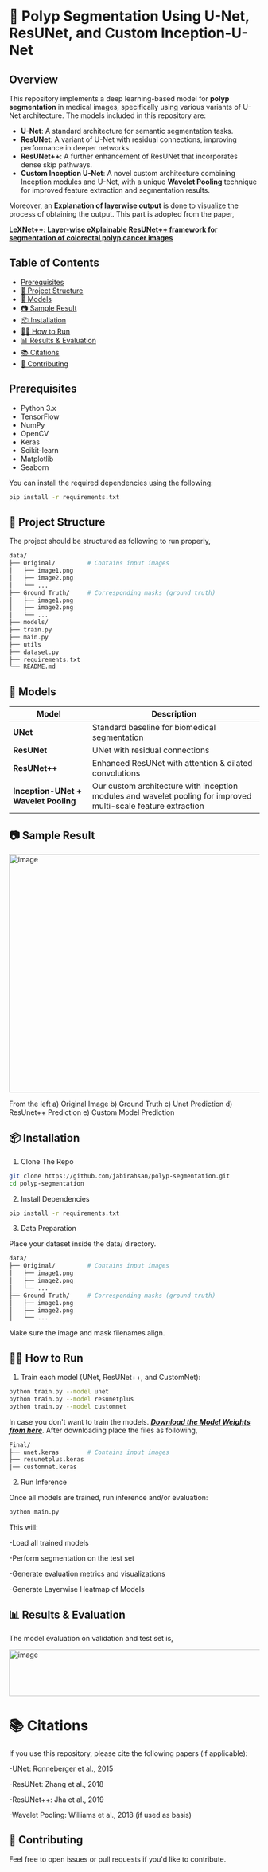 # 🧠 Polyp Segmentation Using U-Net, ResUNet, and Custom Inception-U-Net

## Overview

This repository implements a deep learning-based model for **polyp segmentation** in medical images, specifically using various variants of U-Net architecture. The models included in this repository are:

- **U-Net**: A standard architecture for semantic segmentation tasks.
- **ResUNet**: A variant of U-Net with residual connections, improving performance in deeper networks.
- **ResUNet++**: A further enhancement of ResUNet that incorporates dense skip pathways.
- **Custom Inception U-Net**: A novel custom architecture combining Inception modules and U-Net, with a unique **Wavelet Pooling** technique for improved feature extraction and segmentation results.

Moreover, an **Explanation of layerwise output** is done to visualize the process of obtaining the output. This part is adopted from the paper,

[**LeXNet++: Layer-wise eXplainable ResUNet++ framework for segmentation of colorectal polyp cancer images**](https://link.springer.com/article/10.1007/s00521-024-10441-6)


## Table of Contents

- [Prerequisites](#prerequisites)
- [📁 Project Structure](#-project-structure)
- [🚀 Models](#-models)
- [📷 Sample Result](#-sample-result)
- [📦 Installation](#-installation)
- [🏃‍♂️ How to Run](#-how-to-run)
- [📊 Results & Evaluation](#-results--evaluation)
- [📚 Citations](#-citations)
- [🤝 Contributing](#-contributing)


## Prerequisites

- Python 3.x
- TensorFlow
- NumPy
- OpenCV
- Keras
- Scikit-learn
- Matplotlib
- Seaborn

You can install the required dependencies using the following:

```bash
pip install -r requirements.txt
```

## 📁 Project Structure

The project should be structured as following to run properly,

```bash
data/                
├── Original/         # Contains input images
│   ├── image1.png
│   ├── image2.png
│   └── ...
├── Ground Truth/     # Corresponding masks (ground truth)
│   ├── image1.png
│   ├── image2.png
│   └── ...
├── models/                 
├── train.py               
├── main.py                 
├── utils
├── dataset.py                 
├── requirements.txt        
└── README.md               
```


## 🚀 Models

| Model                                | Description                                                                                                    |
| ------------------------------------ | -------------------------------------------------------------------------------------------------------------- |
| **UNet**                             | Standard baseline for biomedical segmentation                                                                  |
| **ResUNet**                          | UNet with residual connections                                                                                 |
| **ResUNet++**                        | Enhanced ResUNet with attention & dilated convolutions                                                         |
| **Inception-UNet + Wavelet Pooling** | Our custom architecture with inception modules and wavelet pooling for improved multi-scale feature extraction |


## 📷 Sample Result

<img width="604" height="479" alt="image" src="https://github.com/user-attachments/assets/39516714-a430-4a6b-b931-bd7c703f4177" />


From the left a) Original Image  b) Ground Truth  c) Unet Prediction  d) ResUnet++ Prediction   e) Custom Model Prediction


## 📦 Installation

1. Clone The Repo
```bash
git clone https://github.com/jabirahsan/polyp-segmentation.git
cd polyp-segmentation
```

2. Install Dependencies
```bash
pip install -r requirements.txt
```

3. Data Preparation

Place your dataset inside the data/ directory.
```bash
data/
├── Original/         # Contains input images
│   ├── image1.png
│   ├── image2.png
│   └── ...
├── Ground Truth/     # Corresponding masks (ground truth)
│   ├── image1.png
│   ├── image2.png
│   └── ...

```
Make sure the image and mask filenames align.

## 🏃‍♂️ How to Run

1. Train each model (UNet, ResUNet++, and CustomNet):

```bash
python train.py --model unet
python train.py --model resunetplus
python train.py --model customnet

```

In case you don't want to train the models. [***Download the Model Weights from here***](https://drive.google.com/drive/folders/1kMuCQCwtqTzJFuFzgRX6_zSYTMNLYn2F?usp=sharing). After downloading place the files as following,
```bash
Final/
├── unet.keras        # Contains input images
├── resunetplus.keras
│── customnet.keras

```
2. Run Inference

Once all models are trained, run inference and/or evaluation:

```bash
python main.py
```
This will:

-Load all trained models

-Perform segmentation on the test set

-Generate evaluation metrics and visualizations

-Generate Layerwise Heatmap of Models

## 📊 Results & Evaluation

The model evaluation on validation and test set is,

<img width="695" height="94" alt="image" src="https://github.com/user-attachments/assets/0debab99-0ab1-43fb-89a4-5964a1f04799" />



# 📚 Citations

If you use this repository, please cite the following papers (if applicable):

-UNet: Ronneberger et al., 2015

-ResUNet: Zhang et al., 2018

-ResUNet++: Jha et al., 2019

-Wavelet Pooling: Williams et al., 2018 (if used as basis)


## 🤝 Contributing
Feel free to open issues or pull requests if you'd like to contribute.










    








